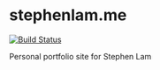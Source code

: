 # stephenlam.me

[![Build Status](https://travis-ci.org/ascendancyy/stephenlam.me.svg?branch=master)](https://travis-ci.org/ascendancyy/stephenlam.me)  

Personal portfolio site for Stephen Lam
